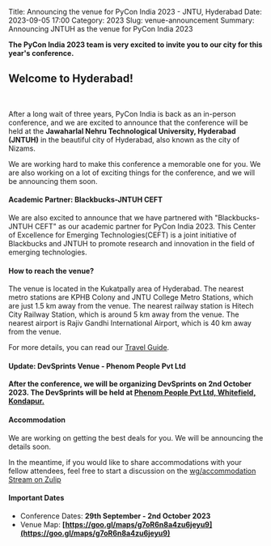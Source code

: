 Title: Announcing the venue for PyCon India 2023 - JNTU, Hyderabad
Date: 2023-09-05 17:00
Category: 2023
Slug: venue-announcement
Summary: Announcing JNTUH as the venue for PyCon India 2023

**The PyCon India 2023 team is very excited to invite you to our city for this year's conference.**

## Welcome to Hyderabad!
<br/>

After a long wait of three years, PyCon India is back as an in-person conference, and we are excited to announce that the conference will be held at the **Jawaharlal Nehru Technological University, Hyderabad (JNTUH)** in the beautiful city of Hyderabad, also known as the city of Nizams.

 We are working hard to make this conference a memorable one for you. We are also working on a lot of exciting things for the conference, and we will be announcing them soon.

#### Academic Partner: Blackbucks-JNTUH CEFT

We are also excited to announce that we have partnered with "Blackbucks-JNTUH CEFT" as our academic partner for PyCon India 2023. This Center of Excellence for Emerging Technologies(CEFT) is a joint initiative of Blackbucks and JNTUH to promote research and innovation in the field of emerging technologies.  

#### How to reach the venue?

The venue is located in the Kukatpally area of Hyderabad. The nearest metro stations are KPHB Colony and JNTU College Metro Stations, which are just 1.5 km away from the venue. The nearest railway station is Hitech City Railway Station, which is around 5 km away from the venue. The nearest airport is Rajiv Gandhi International Airport, which is 40 km away from the venue.

For more details, you can read our [Travel Guide](https://in.pycon.org/2023/travel/).

#### Update: DevSprints Venue - Phenom People Pvt Ltd

**After the conference, we will be organizing DevSprints on 2nd October 2023. The DevSprints will be held at [Phenom People Pvt Ltd, Whitefield, Kondapur.](https://goo.gl/maps/hmHBapTF6bMNJWWx5)**

#### Accommodation

We are working on getting the best deals for you. We will be announcing the details soon.

In the meantime, if you would like to share accommodations with your fellow attendees, feel free to start a discussion on the [wg/accommodation Stream on Zulip](https://pyconindia.zulipchat.com/#narrow/stream/403768-wg.2Faccommodation)

#### Important Dates

- Conference Dates: **29th September - 2nd October 2023**
- Venue Map: **[https://goo.gl/maps/g7oR6n8a4zu6jeyu9](https://goo.gl/maps/g7oR6n8a4zu6jeyu9)**
